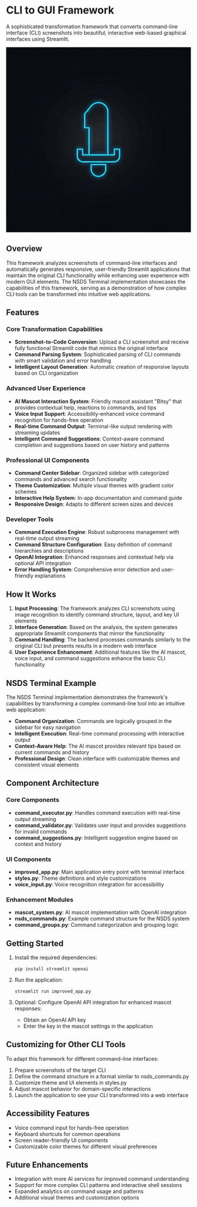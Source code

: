 # CLI to GUI Framework

A sophisticated transformation framework that converts command-line interface (CLI) screenshots into beautiful, interactive web-based graphical interfaces using Streamlit.

![Terminal Interface](generated-icon.png)

## Overview

This framework analyzes screenshots of command-line interfaces and automatically generates responsive, user-friendly Streamlit applications that maintain the original CLI functionality while enhancing user experience with modern GUI elements. The NSDS Terminal implementation showcases the capabilities of this framework, serving as a demonstration of how complex CLI tools can be transformed into intuitive web applications.

## Features

### Core Transformation Capabilities

- **Screenshot-to-Code Conversion**: Upload a CLI screenshot and receive fully functional Streamlit code that mimics the original interface
- **Command Parsing System**: Sophisticated parsing of CLI commands with smart validation and error handling
- **Intelligent Layout Generation**: Automatic creation of responsive layouts based on CLI organization

### Advanced User Experience

- **AI Mascot Interaction System**: Friendly mascot assistant "Bitsy" that provides contextual help, reactions to commands, and tips
- **Voice Input Support**: Accessibility-enhanced voice command recognition for hands-free operation
- **Real-time Command Output**: Terminal-like output rendering with streaming updates
- **Intelligent Command Suggestions**: Context-aware command completion and suggestions based on user history and patterns

### Professional UI Components

- **Command Center Sidebar**: Organized sidebar with categorized commands and advanced search functionality
- **Theme Customization**: Multiple visual themes with gradient color schemes
- **Interactive Help System**: In-app documentation and command guide
- **Responsive Design**: Adapts to different screen sizes and devices

### Developer Tools

- **Command Execution Engine**: Robust subprocess management with real-time output streaming
- **Command Structure Configuration**: Easy definition of command hierarchies and descriptions
- **OpenAI Integration**: Enhanced responses and contextual help via optional API integration
- **Error Handling System**: Comprehensive error detection and user-friendly explanations

## How It Works

1. **Input Processing**: The framework analyzes CLI screenshots using image recognition to identify command structure, layout, and key UI elements
2. **Interface Generation**: Based on the analysis, the system generates appropriate Streamlit components that mirror the functionality
3. **Command Handling**: The backend processes commands similarly to the original CLI but presents results in a modern web interface
4. **User Experience Enhancement**: Additional features like the AI mascot, voice input, and command suggestions enhance the basic CLI functionality

## NSDS Terminal Example

The NSDS Terminal implementation demonstrates the framework's capabilities by transforming a complex command-line tool into an intuitive web application:

- **Command Organization**: Commands are logically grouped in the sidebar for easy navigation
- **Intelligent Execution**: Real-time command processing with interactive output
- **Context-Aware Help**: The AI mascot provides relevant tips based on current commands and history
- **Professional Design**: Clean interface with customizable themes and consistent visual elements

## Component Architecture

### Core Components

- **command_executor.py**: Handles command execution with real-time output streaming
- **command_validator.py**: Validates user input and provides suggestions for invalid commands
- **command_suggestions.py**: Intelligent suggestion engine based on context and history

### UI Components

- **improved_app.py**: Main application entry point with terminal interface
- **styles.py**: Theme definitions and style customizations
- **voice_input.py**: Voice recognition integration for accessibility

### Enhancement Modules

- **mascot_system.py**: AI mascot implementation with OpenAI integration
- **nsds_commands.py**: Example command structure for the NSDS system
- **command_groups.py**: Command categorization and grouping logic

## Getting Started

1. Install the required dependencies:
   ```
   pip install streamlit openai
   ```

2. Run the application:
   ```
   streamlit run improved_app.py
   ```

3. Optional: Configure OpenAI API integration for enhanced mascot responses:
   - Obtain an OpenAI API key
   - Enter the key in the mascot settings in the application

## Customizing for Other CLI Tools

To adapt this framework for different command-line interfaces:

1. Prepare screenshots of the target CLI
2. Define the command structure in a format similar to nsds_commands.py
3. Customize theme and UI elements in styles.py
4. Adjust mascot behavior for domain-specific interactions
5. Launch the application to see your CLI transformed into a web interface

## Accessibility Features

- Voice command input for hands-free operation
- Keyboard shortcuts for common operations
- Screen reader-friendly UI components
- Customizable color themes for different visual preferences

## Future Enhancements

- Integration with more AI services for improved command understanding
- Support for more complex CLI patterns and interactive shell sessions
- Expanded analytics on command usage and patterns
- Additional visual themes and customization options

